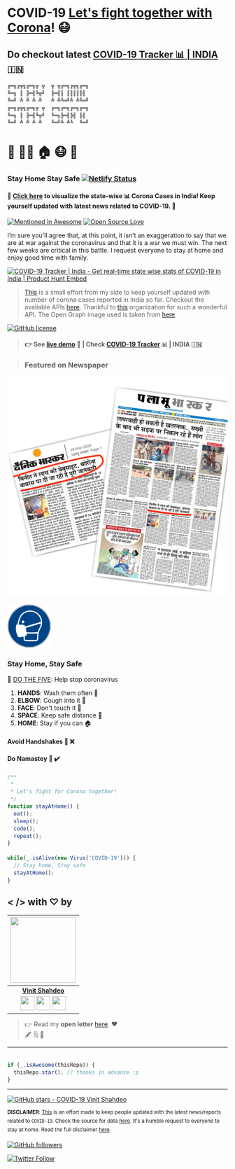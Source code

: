 # COVID-19 [Let's fight together with Corona](https://corona-cases-india.netlify.com/)! :mask:


## Do checkout latest [COVID-19 Tracker :bar_chart: | INDIA](https://indiafightscorona.netlify.com/) :india:

```bash
╔═╗╔╦╗╔═╗╦ ╦  ╦ ╦╔═╗╔╦╗╔═╗
╚═╗ ║ ╠═╣╚╦╝  ╠═╣║ ║║║║║╣ 
╚═╝ ╩ ╩ ╩ ╩   ╩ ╩╚═╝╩ ╩╚═╝
╔═╗╔╦╗╔═╗╦ ╦  ╔═╗╔═╗╔═╗╔═╗
╚═╗ ║ ╠═╣╚╦╝  ╚═╗╠═╣╠╣ ║╣ 
╚═╝ ╩ ╩ ╩ ╩   ╚═╝╩ ╩╚  ╚═╝
```

# :man: :blonde_woman: :house: :mask: :pray:

### Stay Home Stay Safe [![Netlify Status](https://api.netlify.com/api/v1/badges/fcfb9be7-e730-460c-8bcf-e35179e7bdcb/deploy-status)](https://app.netlify.com/sites/indiafightscorona/deploys)

#### :mag_right: [Click here](https://corona-cases-india.netlify.com/) to visualize the state-wise :bar_chart: Corona Cases in India! Keep yourself updated with latest news related to COVID-19. 🦠 

[![Mentioned in Awesome](https://awesome.re/mentioned-badge.svg)](https://github.com/NovelCOVID/awesome-novelcovid) [![Open Source Love](https://badges.frapsoft.com/os/v2/open-source.svg?v=103)](https://github.com/vinitshahdeo)

I’m sure you’ll agree that, at this point, it isn’t an exaggeration
to say that we are at war against the coronavirus and that it is a
war we must win. The next few weeks are critical in this battle. I
request everyone to stay at home and enjoy good time with
family.

<a href="https://www.producthunt.com/posts/covid-19-tracker-india?utm_source=badge-featured&utm_medium=badge&utm_souce=badge-covid-19-tracker-india" target="_blank"><img src="https://api.producthunt.com/widgets/embed-image/v1/featured.svg?post_id=191600&theme=light" alt="COVID-19 Tracker | India - Get real-time state wise stats of COVID-19 in India | Product Hunt Embed" style="width: 250px; height: 54px;" width="250px" height="54px" /></a>

> [This](https://corona-cases-india.netlify.com/) is a small effort from my side to keep yourself updated with number of corona cases reported in India so far. Checkout the available APIs [here](https://covid-19-apis.postman.com/). Thankful to [this](https://github.com/covid19india) organization for such a wonderful API. The Open Graph image used is taken from [here](https://dribbble.com/shots/10789714-Stay-at-home-Stay-safe).

[![GitHub license](https://img.shields.io/github/license/vinitshahdeo/COVID19?logo=github)](https://github.com/vinitshahdeo/COVID19/blob/master/LICENSE)

> #### :point_right: See [live demo](https://corona-cases-india.netlify.com/) :link: | Check [COVID-19 Tracker](https://indiafightscorona.netlify.app/) :bar_chart: | INDIA :india:

> ### Featured on Newspaper

[![NEWSPAPER](./img/news.png)](https://github.com/vinitshahdeo/COVID19/)

<a href="https://indiafightscorona.netlify.app/"><img src="./img/mask-corona.png" height="100px" width="100px" alt="COVID-19 Tracker by Vinit Shahdeo"></a>

### Stay Home, Stay Safe

:wave: [DO THE FIVE](https://www.mohfw.gov.in/): Help stop coronavirus

1. **HANDS**: Wash them often :open_hands:
2. **ELBOW**: Cough into it :sneezing_face: 
3. **FACE**: Don't touch it :boy:
4. **SPACE**: Keep safe distance :walking:
5. **HOME**: Stay if you can :house:


#### Avoid Handshakes 🤝 ❌
#### Do Namastey 🙏 ✔️

```javascript
/**
 * 
 * Let's fight for Corona together!
 */
function stayAtHome() {
  eat();
  sleep();
  code();
  repeat();
}

while(_.isAlive(new Virus('COVID-19'))) {
  // Stay home, Stay safe
  stayAtHome();
}

```

## < /> with ♡ by 


|                                                                                         <a href="https://fayz.in/stories/s/1522/0/?ckt_id=ZGL1ZGVk&title=story_of_vinit_shahdeo"><img src="https://raw.githubusercontent.com/vinitshahdeo/Water-Monitoring-System/master/assets/vinit-shahdeo.jpg" width="150px" height="150px" /></a>                                                                                         |
| :------------------------------------------------------------------------------------------------------------------------------------------------------------------------------------------------------------------------------------------------------------------------------------------------------------------------------------------: |
|                                                                                                                                        **[Vinit Shahdeo](https://fayz.in/stories/s/1522/0/?ckt_id=ZGL1ZGVk&title=story_of_vinit_shahdeo)**                                                                                                                                        |
| <a href="https://twitter.com/Vinit_Shahdeo"><img src="https://raw.githubusercontent.com/vinitshahdeo/Water-Monitoring-System/master/assets/twitter.png" width="32px" height="32px"></a> <a href="https://www.facebook.com/vinit.shahdeo"><img src="https://raw.githubusercontent.com/vinitshahdeo/Water-Monitoring-System/master/assets/facebook.png" width="32px" height="32px"></a> <a href="https://www.linkedin.com/in/vinitshahdeo/"><img src="https://raw.githubusercontent.com/vinitshahdeo/Water-Monitoring-System/master/assets/linkedin.png" width="32px" height="32px"></a> |

> :point_right: Read my **open letter** [here](https://github.com/vinitshahdeo/Water-Monitoring-System/issues/236). :heart:<br> :fountain_pen: :spiral_notepad: :envelope_with_arrow:

----
```javascript

if (_.isAwesome(thisRepo)) {
  thisRepo.star(); // thanks in advance :p
}

```
----

[![GitHub stars - COVID-19 Vinit Shahdeo](https://img.shields.io/github/stars/vinitshahdeo/COVID19?label=LEAVE%20A%20Star%20on%20GitHub&logo=github&style=for-the-badge)](https://github.com/vinitshahdeo/COVID19/)

<sup>**DISCLAIMER**: [This](http://corona-cases-india.netlify.com/) is an effort made to keep people updated with the latest news/reports related to `COVID-19`. Check the source for data [here](https://github.com/covid19india/api). It's a humble request to everyone to stay at home. Read the full disclaimer [here](./DISCLAIMER.md).</sup>

[![GitHub followers](https://img.shields.io/github/followers/vinitshahdeo.svg?label=Follow%20@vinitshahdeo&style=social)](https://github.com/vinitshahdeo/) 

[![Twitter Follow](https://img.shields.io/twitter/follow/Vinit_Shahdeo?style=social)](https://twitter.com/Vinit_Shahdeo)
